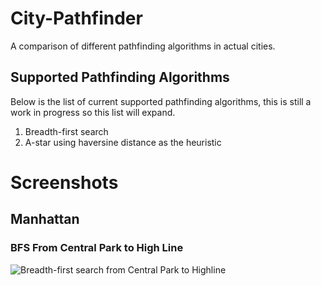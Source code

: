 # City-Pathfinder
 A comparison of different pathfinding algorithms in actual cities.

 ## Supported Pathfinding Algorithms
 Below is the list of current supported pathfinding algorithms, this is still a work in progress so this list will expand.
 1. Breadth-first search
 2. A-star using haversine distance as the heuristic


# Screenshots

## Manhattan

### BFS From Central Park to High Line
![Breadth-first search from Central Park to Highline](Manhattan/AStar%20Central%20Park%20To%20High%20Line%20Plot.png)


